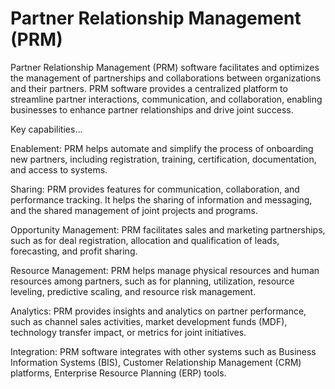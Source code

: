 # Partner Relationship Management (PRM)

Partner Relationship Management (PRM) software facilitates and optimizes the management of partnerships and collaborations between organizations and their partners. PRM software provides a centralized platform to streamline partner interactions, communication, and collaboration, enabling businesses to enhance partner relationships and drive joint success.

Key capabilities…

Enablement: PRM helps automate and simplify the process of onboarding new partners, including registration, training, certification, documentation, and access to systems.

Sharing: PRM provides features for communication, collaboration, and performance tracking. It helps the sharing of information and messaging, and the shared management of joint projects and programs.

Opportunity Management: PRM facilitates sales and marketing partnerships, such as for deal registration, allocation and qualification of leads, forecasting, and profit sharing.

Resource Management: PRM helps manage physical resources and human resources among partners, such as for planning, utilization, resource leveling, predictive scaling, and resource risk management.

Analytics: PRM provides insights and analytics on partner performance, such as channel sales activities, market development funds (MDF), technology transfer impact, or metrics for joint initiatives.

Integration: PRM software integrates with other systems such as Business Information Systems (BIS), Customer Relationship Management (CRM) platforms, Enterprise Resource Planning (ERP) tools.
